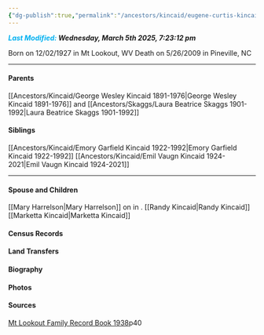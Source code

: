 ```yaml
---
{"dg-publish":true,"permalink":"/ancestors/kincaid/eugene-curtis-kincaid-1927-2009/","tags":["Eugene-Kincaid"]}
---
```


***<font color="#00b0f0">Last Modified:</font> Wednesday, March 5th 2025, 7:23:12 pm***

Born on  12/02/1927 in Mt Lookout, WV
Death on 5/26/2009 in Pineville, NC

---
#### Parents

[[Ancestors/Kincaid/George Wesley Kincaid 1891-1976\|George Wesley Kincaid 1891-1976]] and [[Ancestors/Skaggs/Laura Beatrice Skaggs 1901-1992\|Laura Beatrice Skaggs 1901-1992]]
#### Siblings
[[Ancestors/Kincaid/Emory Garfield Kincaid 1922-1992\|Emory Garfield Kincaid 1922-1992]]
[[Ancestors/Kincaid/Emil Vaugn Kincaid 1924-2021\|Emil Vaugn Kincaid 1924-2021]]

---
#### Spouse and Children
[[Mary Harrelson\|Mary Harrelson]] on <!-- link to date --> in <!-- link to place -->.
[[Randy Kincaid\|Randy Kincaid]]
[[Marketta Kincaid\|Marketta Kincaid]]

#### Census Records

#### Land Transfers

#### Biography

#### Photos

#### Sources
[Mt Lookout Family Record Book 1938](https://drive.google.com/file/d/0B0oZv34v0ajXQXdIRFhULU0ySWM/view?usp=drive_link&resourcekey=0-q6z_POF66AcZ3lzhcsSGVA)p40
